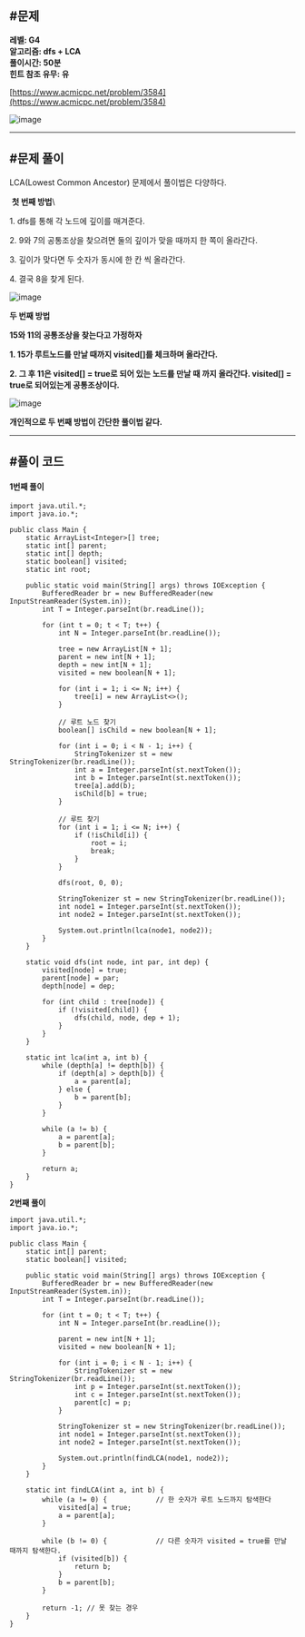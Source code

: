 ## **#문제**         

**레벨: G4  
알고리즘: dfs + LCA**   
**풀이시간: 50분  
힌트 참조 유무: 유**

[https://www.acmicpc.net/problem/3584](https://www.acmicpc.net/problem/3584)

![image](https://github.com/user-attachments/assets/bb168b67-04b2-462f-afd2-4f4bbec7ecf8)

---

## **#문제 풀이**        

LCA(Lowest Common Ancestor) 문제에서 풀이법은 다양하다. 

 **첫 번째 방법**\\

1\. dfs를 통해 각 노드에 깊이를 매겨준다.

2\. 9와 7의 공통조상을 찾으려면 둘의 깊이가 맞을 때까지 한 쪽이 올라간다.

3\. 깊이가 맞다면 두 숫자가 동시에 한 칸 씩 올라간다.

4\. 결국 8을 찾게 된다.

![image](https://github.com/user-attachments/assets/ca49bd00-1f9a-4c94-b9f6-5f795fcf34ec)

**두 번째 방법**

**15와 11의 공통조상을 찾는다고 가정하자**

**1\. 15가 루트노드를 만날 때까지 visited\[\]를 체크하며 올라간다.**

**2\. 그 후 11은 visited\[\] = true로 되어 있는 노드를 만날 때 까지 올라간다. visited\[\] = true로 되어있는게 공통조상이다.**

![image](https://github.com/user-attachments/assets/0b3e8a21-6c11-48b3-b940-c5ff68e93cfc)

**개인적으로 두 번째 방법이 간단한 풀이법 같다.** 

---

## **#풀이 코드**      

#### **1번째 풀이**

```
import java.util.*;
import java.io.*;

public class Main {
    static ArrayList<Integer>[] tree;
    static int[] parent;
    static int[] depth;
    static boolean[] visited;
    static int root;

    public static void main(String[] args) throws IOException {
        BufferedReader br = new BufferedReader(new InputStreamReader(System.in));
        int T = Integer.parseInt(br.readLine());

        for (int t = 0; t < T; t++) {
            int N = Integer.parseInt(br.readLine());
            
            tree = new ArrayList[N + 1];
            parent = new int[N + 1];
            depth = new int[N + 1];
            visited = new boolean[N + 1];

            for (int i = 1; i <= N; i++) {
                tree[i] = new ArrayList<>();
            }

            // 루트 노드 찾기
            boolean[] isChild = new boolean[N + 1];
            
            for (int i = 0; i < N - 1; i++) {
                StringTokenizer st = new StringTokenizer(br.readLine());
                int a = Integer.parseInt(st.nextToken());
                int b = Integer.parseInt(st.nextToken());
                tree[a].add(b);
                isChild[b] = true;
            }

            // 루트 찾기
            for (int i = 1; i <= N; i++) {
                if (!isChild[i]) {
                    root = i;
                    break;
                }
            }

            dfs(root, 0, 0);

            StringTokenizer st = new StringTokenizer(br.readLine());
            int node1 = Integer.parseInt(st.nextToken());
            int node2 = Integer.parseInt(st.nextToken());

            System.out.println(lca(node1, node2));
        }
    }

    static void dfs(int node, int par, int dep) {
        visited[node] = true;
        parent[node] = par;
        depth[node] = dep;

        for (int child : tree[node]) {
            if (!visited[child]) {
                dfs(child, node, dep + 1);
            }
        }
    }

    static int lca(int a, int b) {
        while (depth[a] != depth[b]) {
            if (depth[a] > depth[b]) {
                a = parent[a];
            } else {
                b = parent[b];
            }
        }

        while (a != b) {
            a = parent[a];
            b = parent[b];
        }

        return a;
    }
}
```

**2번째 풀이**

```
import java.util.*;
import java.io.*;

public class Main {
    static int[] parent;
    static boolean[] visited;

    public static void main(String[] args) throws IOException {
        BufferedReader br = new BufferedReader(new InputStreamReader(System.in));
        int T = Integer.parseInt(br.readLine());

        for (int t = 0; t < T; t++) {
            int N = Integer.parseInt(br.readLine());
            
            parent = new int[N + 1];
            visited = new boolean[N + 1];

            for (int i = 0; i < N - 1; i++) {
                StringTokenizer st = new StringTokenizer(br.readLine());
                int p = Integer.parseInt(st.nextToken());
                int c = Integer.parseInt(st.nextToken());
                parent[c] = p;
            }

            StringTokenizer st = new StringTokenizer(br.readLine());
            int node1 = Integer.parseInt(st.nextToken());
            int node2 = Integer.parseInt(st.nextToken());

            System.out.println(findLCA(node1, node2));
        }
    }

    static int findLCA(int a, int b) {
        while (a != 0) {            // 한 숫자가 루트 노드까지 탐색한다
            visited[a] = true;
            a = parent[a];
        }
        
        while (b != 0) {            // 다른 숫자가 visited = true를 만날 때까지 탐색한다.
            if (visited[b]) {
                return b;
            }
            b = parent[b];
        }
        
        return -1; // 못 찾는 경우
    }
}
```
